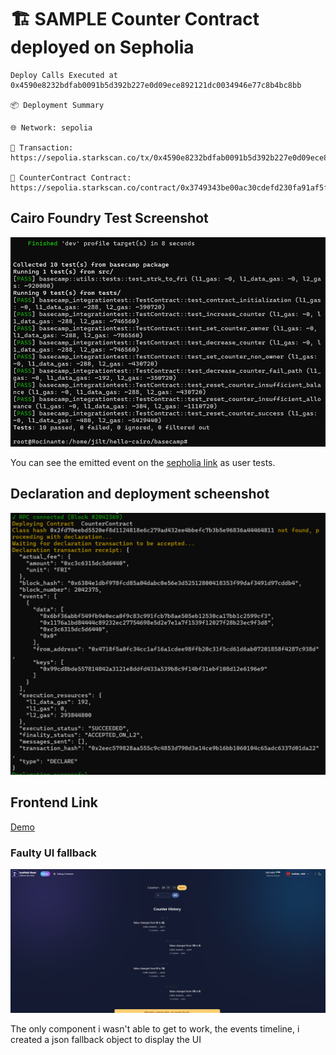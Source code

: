 # 🏗 SAMPLE Counter Contract deployed on Sepholia

```Contract Deployed at  0x3749343be00ac30cdefd230fa91af5fc3734b71af3aecf39a68cc600ee135e2
Deploy Calls Executed at  0x4590e8232bdfab0091b5d392b227e0d09ece892121dc0034946e77c8b4bc8bb

📦 Deployment Summary

🌐 Network: sepolia

🔗 Transaction:
https://sepolia.starkscan.co/tx/0x4590e8232bdfab0091b5d392b227e0d09ece892121dc0034946e77c8b4bc8bb

📄 CounterContract Contract:
https://sepolia.starkscan.co/contract/0x3749343be00ac30cdefd230fa91af5fc3734b71af3aecf39a68cc600ee135e2
```
## Cairo Foundry Test Screenshot

![Foundry-tests](https://github.com/jilt/starknet-dev-basecamp-counter/blob/main/Screenshot.png?raw=true)

You can see the emitted event on the [sepholia link](https://sepolia.starkscan.co/contract/0x3749343be00ac30cdefd230fa91af5fc3734b71af3aecf39a68cc600ee135e2
) as user tests.

## Declaration and deployment scheenshot

![Deploy-sepholia](https://github.com/jilt/starknet-dev-basecamp-counter/blob/main/Screenshot-deploy.png?raw=true)

## Frontend Link

[Demo](https://stark-scaff-ebpg12q64-jilts-projects.vercel.app/)

### Faulty UI fallback

![timeline](https://github.com/jilt/starknet-dev-basecamp-counter/blob/main/Screenshot-fail.png?raw=true)

The only component i wasn't able to get to work, the events timeline, i created a json fallback object to display the UI
